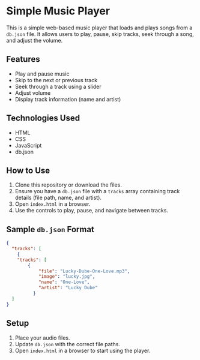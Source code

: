 # Simple Music Player

This is a simple web-based music player that loads and plays songs from a `db.json` file. It allows users to play, pause, skip tracks, seek through a song, and adjust the volume.

## Features
- Play and pause music
- Skip to the next or previous track
- Seek through a track using a slider
- Adjust volume
- Display track information (name and artist)

## Technologies Used
- HTML
- CSS
- JavaScript
- db.json

## How to Use
1. Clone this repository or download the files.
2. Ensure you have a `db.json` file with a `tracks` array containing track details (file path, name, and artist).
3. Open `index.html` in a browser.
4. Use the controls to play, pause, and navigate between tracks.

## Sample `db.json` Format
```json
{
  "tracks": [
    {
    "tracks": [
        {
            "file": "Lucky-Dube-One-Love.mp3",
            "image": "lucky.jpg",
            "name": "One-Love",
            "artist": "Lucky Dube"
          }
  ]
}
```

## Setup
1. Place your audio files.
2. Update `db.json` with the correct file paths.
3. Open `index.html` in a browser to start using the player.


